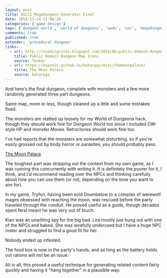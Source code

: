 ```yaml
---
layout: post
title: ASCII Megadungeon Generator Final
date: 2018-11-24 11:08:26
categories: ['game design']
tags: ['dungeon world', 'world of dungeons', 'wodu', 'osr', 'megadungeon', 'python', 'random', 'procedural dungeon']
comments: true
published: true
extender: 'procedural dungeon'
links:
  - url: http://recedingrules.blogspot.com/2014/06/public-domain-dungeon-map-icons.html
    title: Public Domain Dungeon Map Icons
    source: Tenkar
  - url: https://exposit.github.io/katarpgs/misc/themoonpalace/
    title: The Moon Palace
    source: katarpgs
---
```


And here's the final dungeon, complete with monsters and a few more randomly generated three part dungeons.

Same map, more or less, though cleaned up a little and some mistakes fixed.

The monsters are statted up loosely for my World of Dungeons hack, though they should work fine for Dungeon World too since I included DW-style HP and monster Moves. Retroclones should work fine too.

I've had reports that the monsters are somewhat disturbing, so if you're easily grossed out by body horror or parasites, you should probably pass.

<!--more-->

[The Moon Palace](https://exposit.github.io/katarpgs/misc/themoonpalace/)

The toughest part was stripping out the context from my own game, as I was running this concurrently with writing it. It is definitely the poorer for it, I think, and I'd recommend reading over the NPCs and thinking carefully about how you can use them (or not, depending on the tone you want to aim for).

In my game, Tryfon, having been sold Downbelow to a complex of werewolf mages obsessed with reaching the moon, was rescued before the party traveled through the conduit. He proved useful as a guide, though decades spent feral meant he was very out of touch.

Kian was an unwitting spy for the big bad. Lira mostly just hung out with one of the NPCs and baked. She was woefully underused but I have a huge NPC roster and struggled to find a good fit for her.

Nobody ended up infested.

The food box is now in the party's hands, and as long as the battery holds out rations will not be an issue.

All in all, this proved a useful technique for generating related content fairly quickly and having it "hang together" in a plausible way.
